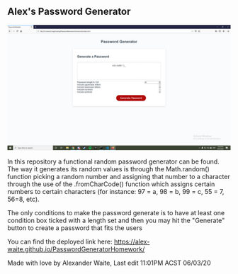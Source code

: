 ## Alex's Password Generator

![Image of the fucntional app](Assets/screeny.png?raw=true "Alex's Password Generator")

In this repository a functional random password generator can be found.
The way it generates its random values is through the Math.random() function picking a random number and 
assigning that number to a character through the use of the .fromCharCode() function which assigns certain
numbers to certain characters (for instance: 97 = a, 98 = b, 99 = c, 55 = 7, 56=8, etc).


The only conditions to make the password generate is to have at least one condition box ticked with a length set 
and then you may hit the "Generate" button to create a password that fits the users 

You can find the deployed link here: https://alex-waite.github.io/PasswordGeneratorHomework/

Made with love by Alexander Waite, Last edit 11:01PM ACST 06/03/20 